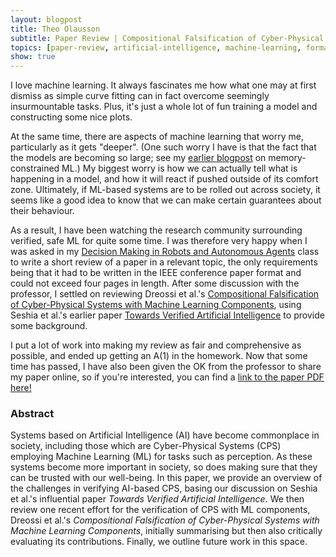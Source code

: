 ```yaml
---
layout: blogpost
title: Theo Olausson
subtitle: Paper Review | Compositional Falsification of Cyber-Physical Systems with Machine Learning Components
topics: [paper-review, artificial-intelligence, machine-learning, formal-verification]
show: true
---
```

<p>
I love machine learning. It always fascinates me how what one may
at first dismiss as simple curve fitting can in fact overcome seemingly insurmountable tasks.
Plus, it's just a whole lot of fun training a model and constructing some nice plots.
</p>

<p>
At the same time, there are aspects of machine learning that worry me, particularly
as it gets "deeper". (One such worry I have is that the fact that the models are becoming so large;
see my <a href="/2020/05/12/quant-analysis-arxiv.html">earlier blogpost</a> on memory-constrained ML.)
My biggest worry is how we can actually tell what is happening in a model, and how it
will react if pushed outside of its comfort zone.
Ultimately, if ML-based systems are to be rolled out across society, it seems like a good idea
to know that we can make certain guarantees about their behaviour. 
</p>

<p>
As a result, I have been watching the research community surrounding verified, safe ML for quite some time.
I was therefore very happy when I was asked in my
<a href="https://www.inf.ed.ac.uk/teaching/courses/dmr/">Decision Making in Robots and Autonomous Agents</a>
class to write a short review of a paper in a relevant topic, the only requirements being that it had
to be written in the IEEE conference paper format and could not exceed four pages in length.
After some discussion with the professor, I settled on reviewing Dreossi et al.'s
<a href="https://arxiv.org/abs/1703.00978">Compositional Falsification of Cyber-Physical Systems with Machine Learning Components</a>,
using Seshia et al.'s earlier paper <a href="https://arxiv.org/abs/1606.08514">Towards Verified Artificial Intelligence</a>
to provide some background.
</p>
<p>
I put a lot of work into making my review as fair and comprehensive as possible, and ended up getting an A(1) in the homework.
Now that some time has passed, I have also been given the OK from the professor to share my paper online, so
if you're interested, you can find a <a href="/assets/review-verified-cps.pdf">link to the paper PDF here!</a>
</p>

<h3>Abstract</h3>
<p>
Systems based on Artificial Intelligence (AI) have become commonplace
in society, including those which are Cyber-Physical Systems (CPS)
employing Machine Learning (ML) for tasks such as perception.
As these systems become
more important in society, so does making sure that they
can be trusted with our well-being. In this paper,
we provide an overview of the challenges in verifying AI-based
CPS, basing our discussion on Seshia et al.'s influential paper
<em>Towards Verified Artificial Intelligence</em>.
We then review one recent effort for the verification of
CPS with ML components, Dreossi et al.'s <em>Compositional Falsification of Cyber-Physical Systems with Machine Learning Components</em>,
initially summarising but then also critically evaluating its contributions. Finally, we outline future work in this space.
</p>
